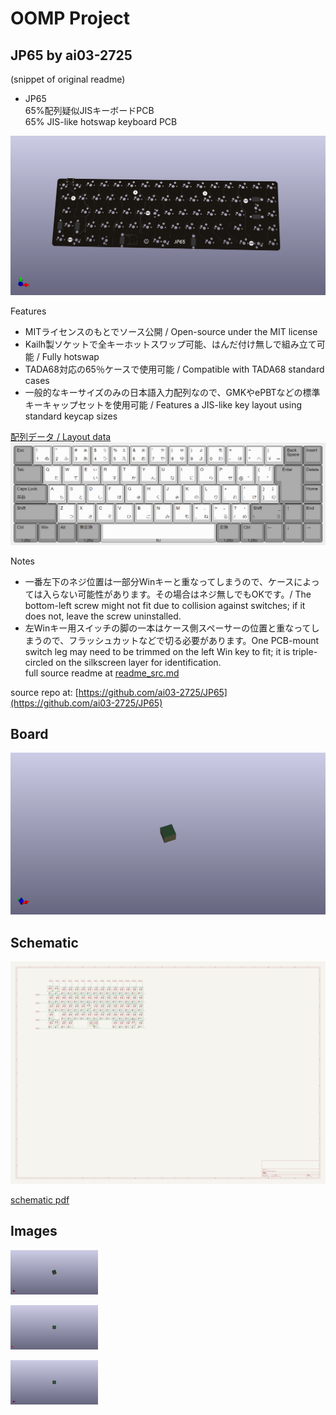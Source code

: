 # OOMP Project  
## JP65  by ai03-2725  
  
(snippet of original readme)  
  
- JP65    
65%配列疑似JISキーボードPCB    
65% JIS-like hotswap keyboard PCB  
  
![Render](https://github.com/ai03-2725/JP65/blob/main/Render/Front.png)    
  
Features    
- MITライセンスのもとでソース公開 / Open-source under the MIT license    
- Kailh製ソケットで全キーホットスワップ可能、はんだ付け無しで組み立て可能 / Fully hotswap    
- TADA68対応の65％ケースで使用可能 / Compatible with TADA68 standard cases    
- 一般的なキーサイズのみの日本語入力配列なので、GMKやePBTなどの標準キーキャップセットを使用可能 / Features a JIS-like key layout using standard keycap sizes     
  
[配列データ / Layout data](http://www.keyboard-layout-editor.com/-/gists/1bc89d661a44315f9f2ad37c4e321d41)    
![Layout Image](https://github.com/ai03-2725/JP65/blob/main/Assets/Layout.png)    
  
Notes    
- 一番左下のネジ位置は一部分Winキーと重なってしまうので、ケースによっては入らない可能性があります。その場合はネジ無しでもOKです。/ The bottom-left screw might not fit due to collision against switches; if it does not, leave the screw uninstalled.    
- 左Winキー用スイッチの脚の一本はケース側スペーサーの位置と重なってしまうので、フラッシュカットなどで切る必要があります。One PCB-mount switch leg may need to be trimmed on the left Win key to fit; it is triple-circled on the silkscreen layer for identification.    
  full source readme at [readme_src.md](readme_src.md)  
  
source repo at: [https://github.com/ai03-2725/JP65](https://github.com/ai03-2725/JP65)  
## Board  
  
[![working_3d.png](working_3d_600.png)](working_3d.png)  
## Schematic  
  
[![working_schematic.png](working_schematic_600.png)](working_schematic.png)  
  
[schematic pdf](working_schematic.pdf)  
## Images  
  
[![working_3d.png](working_3d_140.png)](working_3d.png)  
  
[![working_3d_back.png](working_3d_back_140.png)](working_3d_back.png)  
  
[![working_3d_front.png](working_3d_front_140.png)](working_3d_front.png)  
